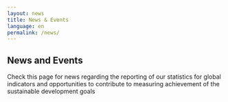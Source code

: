 ```yaml
---
layout: news
title: News & Events
language: en
permalink: /news/
---
```


## News and Events
Check this page for news regarding the reporting of our statistics for global indicators and opportunities to contribute to measuring achievement of the sustainable development goals

